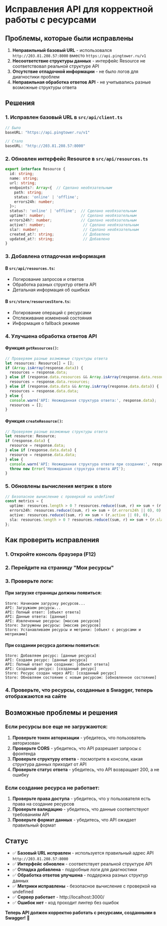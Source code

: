 # Исправления API для корректной работы с ресурсами

## Проблемы, которые были исправлены

1. **Неправильный базовый URL** - использовался `http://203.81.208.57:8000` вместо `https://api.pingtower.ru/v1`
2. **Несоответствие структуры данных** - интерфейс Resource не соответствовал реальной структуре API
3. **Отсутствие отладочной информации** - не было логов для диагностики проблем
4. **Неправильная обработка ответов API** - не учитывались разные возможные структуры ответа

## Решения

### 1. Исправлен базовый URL в `src/api/client.ts`

```typescript
// Было
baseURL: "https://api.pingtower.ru/v1"

// Стало
baseURL: "http://203.81.208.57:8000"
```

### 2. Обновлен интерфейс Resource в `src/api/resources.ts`

```typescript
export interface Resource {
  id: string;
  name: string;
  url: string;
  endpoints?: Array<{  // Сделано необязательным
    path: string;
    status: 'online' | 'offline';
    errors24h: number;
  }>;
  status?: 'online' | 'offline';  // Сделано необязательным
  uptime?: number;                // Сделано необязательным
  errors24h?: number;             // Сделано необязательным
  active?: number;                 // Сделано необязательным
  sla?: number;                    // Сделано необязательным
  created_at?: string;             // Добавлено
  updated_at?: string;             // Добавлено
}
```

### 3. Добавлена отладочная информация

#### В `src/api/resources.ts`:
- Логирование запросов и ответов
- Обработка разных структур ответа API
- Детальная информация об ошибках

#### В `src/store/resourcesStore.ts`:
- Логирование операций с ресурсами
- Отслеживание изменений состояния
- Информация о fallback режиме

### 4. Улучшена обработка ответов API

#### Функция `getResources()`:
```typescript
// Проверяем разные возможные структуры ответа
let resources: Resource[] = [];
if (Array.isArray(response.data)) {
  resources = response.data;
} else if (response.data.resources && Array.isArray(response.data.resources)) {
  resources = response.data.resources;
} else if (response.data.data && Array.isArray(response.data.data)) {
  resources = response.data.data;
} else {
  console.warn('API: Неожиданная структура ответа:', response.data);
  resources = [];
}
```

#### Функция `createResource()`:
```typescript
// Проверяем разные возможные структуры ответа
let resource: Resource;
if (response.data) {
  resource = response.data;
} else if (response.data.data) {
  resource = response.data.data;
} else {
  console.warn('API: Неожиданная структура ответа при создании:', response.data);
  throw new Error('Неожиданная структура ответа API');
}
```

### 5. Обновлены вычисления метрик в store

```typescript
// Безопасное вычисление с проверкой на undefined
const metrics = {
  uptime: resources.length > 0 ? resources.reduce((sum, r) => sum + (r.uptime || 0), 0) / resources.length : 0,
  errors24h: resources.reduce((sum, r) => sum + (r.errors24h || 0), 0),
  active: resources.reduce((sum, r) => sum + (r.active || 0), 0),
  sla: resources.length > 0 ? resources.reduce((sum, r) => sum + (r.sla || 0), 0) / resources.length : 0
};
```

## Как проверить исправления

### 1. Откройте консоль браузера (F12)
### 2. Перейдите на страницу "Мои ресурсы"
### 3. Проверьте логи:

#### При загрузке страницы должны появиться:
```
Store: Начинаем загрузку ресурсов...
API: Загружаем ресурсы...
API: Полный ответ: [объект ответа]
API: Данные ответа: [данные]
API: Извлеченные ресурсы: [массив ресурсов]
Store: Загружены ресурсы: [массив ресурсов]
Store: Устанавливаем ресурсы и метрики: [объект с ресурсами и метриками]
```

#### При создании ресурса должны появиться:
```
Store: Добавляем ресурс: [данные ресурса]
API: Создаем ресурс: [данные ресурса]
API: Полный ответ при создании: [объект ответа]
API: Созданный ресурс: [созданный ресурс]
Store: Ресурс создан через API: [созданный ресурс]
Store: Обновляем состояние с новым ресурсом: [обновленное состояние]
```

### 4. Проверьте, что ресурсы, созданные в Swagger, теперь отображаются на сайте

## Возможные проблемы и решения

### Если ресурсы все еще не загружаются:

1. **Проверьте токен авторизации** - убедитесь, что пользователь авторизован
2. **Проверьте CORS** - убедитесь, что API разрешает запросы с фронтенда
3. **Проверьте структуру ответа** - посмотрите в консоли, какая структура данных приходит от API
4. **Проверьте статус ответа** - убедитесь, что API возвращает 200, а не ошибку

### Если создание ресурса не работает:

1. **Проверьте права доступа** - убедитесь, что у пользователя есть права на создание ресурсов
2. **Проверьте валидацию** - убедитесь, что данные соответствуют требованиям API
3. **Проверьте формат данных** - убедитесь, что API ожидает правильный формат

## Статус

- ✅ **Базовый URL исправлен** - используется правильный адрес API `http://203.81.208.57:8000`
- ✅ **Интерфейс обновлен** - соответствует реальной структуре API
- ✅ **Отладка добавлена** - подробные логи для диагностики
- ✅ **Обработка ответов улучшена** - поддержка разных структур данных
- ✅ **Метрики исправлены** - безопасное вычисление с проверкой на undefined
- ✅ **Сервер работает** - http://localhost:3000/
- ✅ **Ошибок нет** - код проходит линтер без ошибок

**Теперь API должен корректно работать с ресурсами, созданными в Swagger!** 🎉
